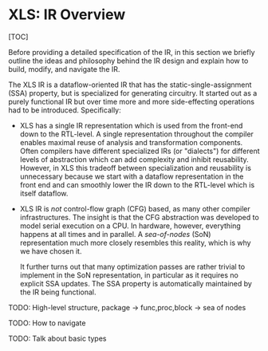 # XLS: IR Overview

[TOC]

Before providing a detailed specification of the IR, in this section we briefly
outline the ideas and philosophy behind the IR design and explain how to build,
modify, and navigate the IR.

The XLS IR is a dataflow-oriented IR that has the static-single-assignment (SSA)
property, but is specialized for generating circuitry. It started out as a
purely functional IR but over time more and more side-effecting operations had
to be introduced. Specifically:

-   XLS has a single IR representation which is used from the front-end down to
    the RTL-level. A single representation throughout the compiler enables
    maximal reuse of analysis and transformation components. Often compilers
    have different specialized IRs (or "dialects") for different levels of
    abstraction which can add complexity and inhibit reusability. However, in
    XLS this tradeoff between specialization and reusability is unnecessary
    because we start with a dataflow representation in the front end and can
    smoothly lower the IR down to the RTL-level which is itself dataflow.

-   XLS IR is *not* control-flow graph (CFG) based, as many other compiler
    infrastructures. The insight is that the CFG abstraction was developed to
    model serial execution on a CPU. In hardware, however, everything happens at
    all times and in parallel. A *sea-of-nodes* (SoN) representation much more
    closely resembles this reality, which is why we have chosen it.

    It further turns out that many optimization passes are rather trivial to
    implement in the SoN representation, in particular as it requires no
    explicit SSA updates. The SSA property is automatically maintained by the IR
    being functional.

TODO: High-level structure, package -> func,proc,block -> sea of nodes

TODO: How to navigate

TODO: Talk about basic types
